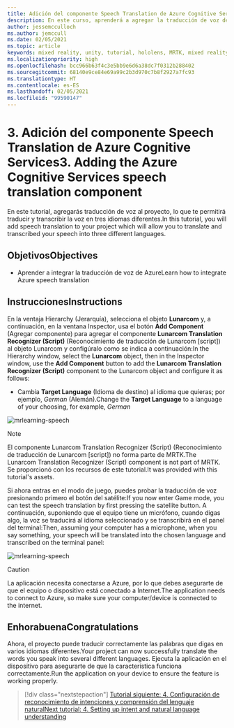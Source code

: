 ```yaml
---
title: Adición del componente Speech Translation de Azure Cognitive Services
description: En este curso, aprenderá a agregar la traducción de voz de Azure Cognitive Services en aplicaciones de realidad mixta.
author: jessemcculloch
ms.author: jemccull
ms.date: 02/05/2021
ms.topic: article
keywords: mixed reality, unity, tutorial, hololens, MRTK, mixed reality toolkit, UWP, Azure spatial anchors, speech recognition, Windows 10, speech translation
ms.localizationpriority: high
ms.openlocfilehash: bcc966b63f4c3e5bb9e6d6a38dc7f0312b288402
ms.sourcegitcommit: 68140e9ce84e69a99c2b3d970c7b8f2927a7fc93
ms.translationtype: HT
ms.contentlocale: es-ES
ms.lasthandoff: 02/05/2021
ms.locfileid: "99590147"
---
```

# <a name="3-adding-the-azure-cognitive-services-speech-translation-component"></a><span data-ttu-id="86f66-104">3. Adición del componente Speech Translation de Azure Cognitive Services</span><span class="sxs-lookup"><span data-stu-id="86f66-104">3. Adding the Azure Cognitive Services speech translation component</span></span>

<span data-ttu-id="86f66-105">En este tutorial, agregarás traducción de voz al proyecto, lo que te permitirá traducir y transcribir la voz en tres idiomas diferentes.</span><span class="sxs-lookup"><span data-stu-id="86f66-105">In this tutorial, you will add speech translation to your project which will allow you to translate and transcribed your speech into three different languages.</span></span>

## <a name="objectives"></a><span data-ttu-id="86f66-106">Objetivos</span><span class="sxs-lookup"><span data-stu-id="86f66-106">Objectives</span></span>

* <span data-ttu-id="86f66-107">Aprender a integrar la traducción de voz de Azure</span><span class="sxs-lookup"><span data-stu-id="86f66-107">Learn how to integrate Azure speech translation</span></span>

## <a name="instructions"></a><span data-ttu-id="86f66-108">Instrucciones</span><span class="sxs-lookup"><span data-stu-id="86f66-108">Instructions</span></span>

<span data-ttu-id="86f66-109">En la ventaja Hierarchy (Jerarquía), selecciona el objeto **Lunarcom** y, a continuación, en la ventana Inspector, usa el botón **Add Component** (Agregar componente) para agregar el componente **Lunarcom Translation Recognizer (Script)** (Reconocimiento de traducción de Lunarcom [script]) al objeto Lunarcom y configúralo como se indica a continuación:</span><span class="sxs-lookup"><span data-stu-id="86f66-109">In the Hierarchy window, select the **Lunarcom** object, then in the Inspector window, use the **Add Component** button to add the **Lunarcom Translation Recognizer (Script)** component to the Lunarcom object and configure it as follows:</span></span>

* <span data-ttu-id="86f66-110">Cambia **Target Language** (Idioma de destino) al idioma que quieras; por ejemplo, _German_ (Alemán).</span><span class="sxs-lookup"><span data-stu-id="86f66-110">Change the **Target Language** to a language of your choosing, for example, _German_</span></span>

![mrlearning-speech](images/mrlearning-speech/tutorial3-section1-step1-1.png)

> [!NOTE]
> <span data-ttu-id="86f66-112">El componente Lunarcom Translation Recognizer (Script) (Reconocimiento de traducción de Lunarcom [script]) no forma parte de MRTK.</span><span class="sxs-lookup"><span data-stu-id="86f66-112">The Lunarcom Translation Recognizer (Script) component is not part of MRTK.</span></span> <span data-ttu-id="86f66-113">Se proporcionó con los recursos de este tutorial.</span><span class="sxs-lookup"><span data-stu-id="86f66-113">It was provided with this tutorial's assets.</span></span>

<span data-ttu-id="86f66-114">Si ahora entras en el modo de juego, puedes probar la traducción de voz presionando primero el botón del satélite:</span><span class="sxs-lookup"><span data-stu-id="86f66-114">If you now enter Game mode, you can test the speech translation by first pressing the satellite button.</span></span> <span data-ttu-id="86f66-115">A continuación, suponiendo que el equipo tiene un micrófono, cuando digas algo, la voz se traducirá al idioma seleccionado y se transcribirá en el panel del terminal:</span><span class="sxs-lookup"><span data-stu-id="86f66-115">Then, assuming your computer has a microphone, when you say something, your speech will be translated into the chosen language and transcribed on the terminal panel:</span></span>

![mrlearning-speech](images/mrlearning-speech/tutorial3-section1-step1-2.png)

> [!CAUTION]
> <span data-ttu-id="86f66-117">La aplicación necesita conectarse a Azure, por lo que debes asegurarte de que el equipo o dispositivo está conectado a Internet.</span><span class="sxs-lookup"><span data-stu-id="86f66-117">The application needs to connect to Azure, so make sure your computer/device is connected to the internet.</span></span>

## <a name="congratulations"></a><span data-ttu-id="86f66-118">Enhorabuena</span><span class="sxs-lookup"><span data-stu-id="86f66-118">Congratulations</span></span>

<span data-ttu-id="86f66-119">Ahora, el proyecto puede traducir correctamente las palabras que digas en varios idiomas diferentes.</span><span class="sxs-lookup"><span data-stu-id="86f66-119">Your project can now successfully translate the words you speak into several different languages.</span></span> <span data-ttu-id="86f66-120">Ejecuta la aplicación en el dispositivo para asegurarte de que la característica funciona correctamente.</span><span class="sxs-lookup"><span data-stu-id="86f66-120">Run the application on your device to ensure the feature is working properly.</span></span>

> [!div class="nextstepaction"]
> [<span data-ttu-id="86f66-121">Tutorial siguiente: 4. Configuración de reconocimiento de intenciones y comprensión del lenguaje natural</span><span class="sxs-lookup"><span data-stu-id="86f66-121">Next tutorial: 4. Setting up intent and natural language understanding</span></span>](mrlearning-speechSDK-ch4.md)
